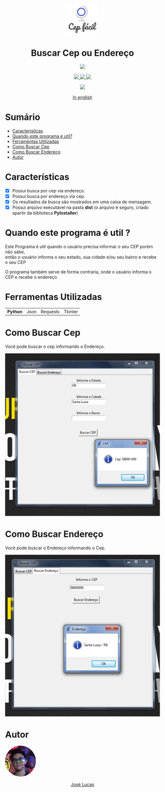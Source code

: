 <p align='center'>
  <img width="100" height="100" src='cepfacil.png' />
</p>
<h1 align='center'>Buscar Cep ou Endereço</h1>
<p align='center'>
  <a href="https://www.python.org/">
    <img src="https://img.shields.io/badge/Desenvolvido%20com-Python-gray.svg?colorA=232AF0&colorB=E6DF19&style=for-the-badge"/>
  </a>
</p>

<p align='center'>
  <a href="https://requests.readthedocs.io/en/master/">
    <img src="https://img.shields.io/badge/Biblioteca-Requests-gray.svg?colorA=E6DF19&colorB=232AF0&style=for-the-badge"/>
  </a>
  <a href="https://docs.python.org/3/library/tkinter.html">
    <img src="https://img.shields.io/badge/Biblioteca-Tkinter-gray.svg?colorA=E6DF19&colorB=232AF0&style=for-the-badge"/>
  </a>
  <a href="https://www.pyinstaller.org/">
    <img src="https://img.shields.io/badge/PyInstaller-gray.svg?colorA=E6DF19&colorB=232AF0&style=for-the-badge"/>
  </a>
</p>
<p align='center'>
  <a href="LICENSE">
    <img src="https://img.shields.io/badge/Licença-MIT-black.svg?colorA=848484&colorB=FFFF00&style=for-the-badge"/>
  </a>
</p>
<p align='center'>
  <a href='./docs/README.md'>In english</a>
</p>
<p align='center'>
  
  # Sumário
  
  - [Características](#características)
  - [Quando este programa é util?](#quando-este-programa-é-util-?)
  - [Ferramentas Utilizadas](#ferramentas-utilizadas)
  - [Como Buscar Cep](#como-buscar-cep)
  - [Como Buscar Endereço](#como-buscar-endereço)
  - [Autor](#autor)
  
  # Características
  
  - [x] Possui busca por cep via endereço.
  - [x] Possui busca por endereço via cep.
  - [x] Os resultados da busca são mostrados em uma caixa de mensagem.
  - [x] Possui arquivo executável na pasta <b>dist</b> (o arquivo é seguro, criado apartir da biblioteca <b>PyInstaller</b>)
  
  # Quando este programa é util ?
  <p>Este Programa é util quando o usuário precisa informar o seu CEP porém não sabe,<br> então o usuário informa o seu estado, sua cidade e/ou seu bairro e recebe o seu CEP</p>
  <p>O programa também serve de forma contraria, onde o usuário informa o CEP e recebe o endereço</p>

  # Ferramentas Utilizadas
  <table>
    <tr>
      <td><b>Python</b></td>
      <td>Json</td>
      <td>Requests</td>
      <td>Tkinter</td>
    </tr>
  </table>

  # Como Buscar Cep
  <p>Você pode buscar o cep informando o Endereço.</p>
  <img src='imagem1.png' />

  # Como Buscar Endereço
  <p>Você pode buscar o Endereço informando o Cep.</p>
  <img src='imagem2.png' />

  # Autor
  <div>
    <div align="left">
      <a href="https://www.instagram.com/jlucasgf/?hl=pt-br">
        <img style="border-radius: 50%;" src="./transferir.png" width="100px;" alt=""/>
    </div>
    <div align="center">
      <p>José Lucas</p>
    </div>
  </div>
</p>
